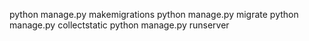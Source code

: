 python manage.py makemigrations
python manage.py migrate
python manage.py collectstatic
python manage.py runserver
